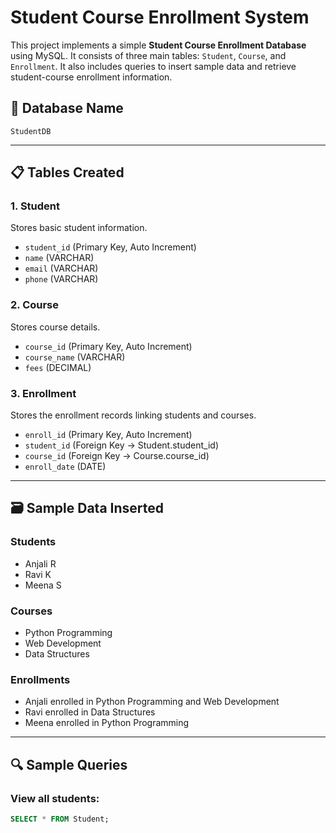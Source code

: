 # Student Course Enrollment System

This project implements a simple **Student Course Enrollment Database** using MySQL. It consists of three main tables: `Student`, `Course`, and `Enrollment`. It also includes queries to insert sample data and retrieve student-course enrollment information.

## 📁 Database Name
`StudentDB`

---

## 📋 Tables Created

### 1. Student
Stores basic student information.
- `student_id` (Primary Key, Auto Increment)
- `name` (VARCHAR)
- `email` (VARCHAR)
- `phone` (VARCHAR)

### 2. Course
Stores course details.
- `course_id` (Primary Key, Auto Increment)
- `course_name` (VARCHAR)
- `fees` (DECIMAL)

### 3. Enrollment
Stores the enrollment records linking students and courses.
- `enroll_id` (Primary Key, Auto Increment)
- `student_id` (Foreign Key → Student.student_id)
- `course_id` (Foreign Key → Course.course_id)
- `enroll_date` (DATE)

---

## 🗃 Sample Data Inserted

### Students
- Anjali R
- Ravi K
- Meena S

### Courses
- Python Programming
- Web Development
- Data Structures

### Enrollments
- Anjali enrolled in Python Programming and Web Development
- Ravi enrolled in Data Structures
- Meena enrolled in Python Programming

---

## 🔍 Sample Queries

### View all students:
```sql
SELECT * FROM Student;
